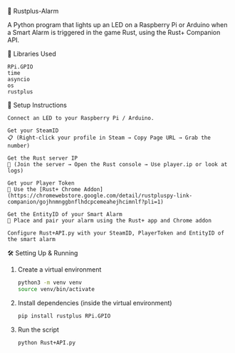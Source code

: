 🚨 Rustplus-Alarm

A Python program that lights up an LED on a Raspberry Pi or Arduino when a Smart Alarm is triggered in the game Rust, using the Rust+ Companion API.

🧰 Libraries Used
    
    RPi.GPIO
    time
    asyncio
    os
    rustplus

🔧 Setup Instructions
    
    Connect an LED to your Raspberry Pi / Arduino.
    
    Get your SteamID
    📋 (Right-click your profile in Steam → Copy Page URL → Grab the number)

    Get the Rust server IP
    📡 (Join the server → Open the Rust console → Use player.ip or look at logs)

    Get your Player Token
    🔐 Use the [Rust+ Chrome Addon](https://chromewebstore.google.com/detail/rustpluspy-link-companion/gojhnmnggbnflhdcpcemeahejhcimnlf?pli=1)

    Get the EntityID of your Smart Alarm
    📱 Place and pair your alarm using the Rust+ app and Chrome addon

    Configure Rust+API.py with your SteamID, PlayerToken and EntityID of the smart alarm
    
🛠️ Setting Up & Running
1. Create a virtual environment
    ```bash
    python3 -m venv venv
    source venv/bin/activate

2. Install dependencies (inside the virtual environment)
    ```bash
    pip install rustplus RPi.GPIO

3. Run the script
    ```bash
    python Rust+API.py

